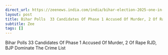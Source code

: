 ```yaml
---
direct_url: https://zeenews.india.com/india/bihar-election-2025-one-in-four-candidates-face-grave-charges-from-murder-to-rape-2977766.html
layout: post
title: Bihar Polls  33 Candidates Of Phase 1 Accused Of Murder, 2 Of Rape   RJD, BJP Dominate The Crime List
subtitle: Zee
tags: []
---
```


Bihar Polls  33 Candidates Of Phase 1 Accused Of Murder, 2 Of Rape   RJD, BJP Dominate The Crime List
